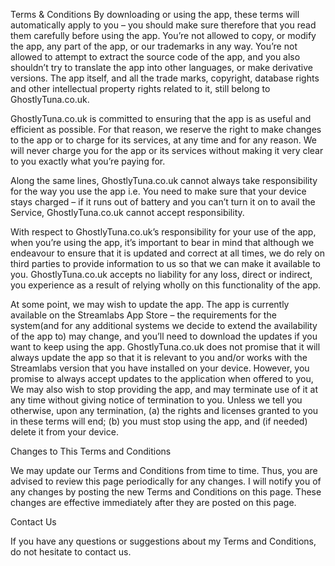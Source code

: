 Terms & Conditions
By downloading or using the app, these terms will automatically apply to you – you should make sure therefore that you read them carefully before using the app. You’re not allowed to copy, or modify the app, any part of the app, or our trademarks in any way. You’re not allowed to attempt to extract the source code of the app, and you also shouldn’t try to translate the app into other languages, or make derivative versions. The app itself, and all the trade marks, copyright, database rights and other intellectual property rights related to it, still belong to GhostlyTuna.co.uk.

GhostlyTuna.co.uk is committed to ensuring that the app is as useful and efficient as possible. For that reason, we reserve the right to make changes to the app or to charge for its services, at any time and for any reason. We will never charge you for the app or its services without making it very clear to you exactly what you’re paying for.

Along the same lines, GhostlyTuna.co.uk cannot always take responsibility for the way you use the app i.e. You need to make sure that your device stays charged – if it runs out of battery and you can’t turn it on to avail the Service, GhostlyTuna.co.uk cannot accept responsibility.

With respect to GhostlyTuna.co.uk’s responsibility for your use of the app, when you’re using the app, it’s important to bear in mind that although we endeavour to ensure that it is updated and correct at all times, we do rely on third parties to provide information to us so that we can make it available to you. GhostlyTuna.co.uk accepts no liability for any loss, direct or indirect, you experience as a result of relying wholly on this functionality of the app.

At some point, we may wish to update the app. The app is currently available on the Streamlabs App Store – the requirements for the system(and for any additional systems we decide to extend the availability of the app to) may change, and you’ll need to download the updates if you want to keep using the app. GhostlyTuna.co.uk does not promise that it will always update the app so that it is relevant to you and/or works with the Streamlabs version that you have installed on your device. However, you promise to always accept updates to the application when offered to you, We may also wish to stop providing the app, and may terminate use of it at any time without giving notice of termination to you. Unless we tell you otherwise, upon any termination, (a) the rights and licenses granted to you in these terms will end; (b) you must stop using the app, and (if needed) delete it from your device.

Changes to This Terms and Conditions

We may update our Terms and Conditions from time to time. Thus, you are advised to review this page periodically for any changes. I will notify you of any changes by posting the new Terms and Conditions on this page. These changes are effective immediately after they are posted on this page.

Contact Us

If you have any questions or suggestions about my Terms and Conditions, do not hesitate to contact us.